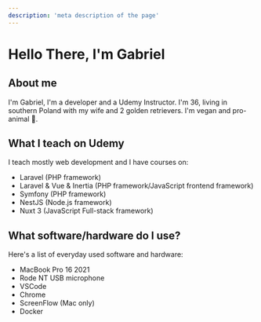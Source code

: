 ```yaml
---
description: 'meta description of the page'
--- 
```

# Hello There, I'm Gabriel
## About me
I'm Gabriel, I'm a developer and a Udemy Instructor. I'm 36, living in southern Poland with my wife and 2  golden retrievers. I'm vegan and pro-animal 🥑.
## What I teach on Udemy
I teach mostly web development and I have courses on:
- Laravel (PHP framework)
- Laravel & Vue & Inertia (PHP framework/JavaScript frontend framework)
- Symfony (PHP framework)
- NestJS (Node.js framework)
- Nuxt 3 (JavaScript Full-stack framework)
## What software/hardware do I use?
Here's a list of everyday used software and hardware:
- MacBook Pro 16 2021
- Rode NT USB microphone
- VSCode
- Chrome
- ScreenFlow (Mac only)
- Docker